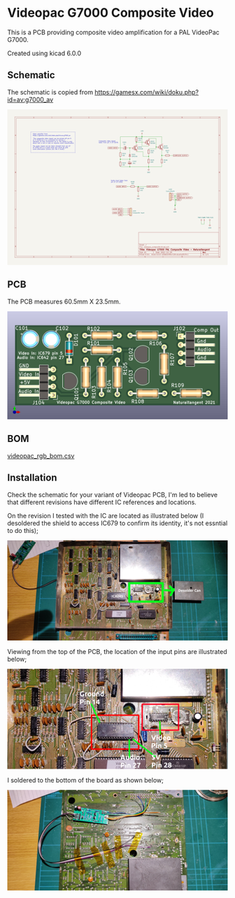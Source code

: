 # Videopac G7000 Composite Video

This is a PCB providing composite video amplification for a PAL VideoPac G7000.

Created using kicad 6.0.0


## Schematic

The schematic is copied from https://gamesx.com/wiki/doku.php?id=av:g7000_av

![schematic](images/videopac_composite.svg "Schematic")

## PCB

The PCB measures 60.5mm X 23.5mm.

![PCB](images/videopac_composite_pcb.png "PCB")

## BOM

[videopac_rgb_bom.csv](videopac_composite_bom.csv "BOM")

## Installation

Check the schematic for your variant of Videopac PCB, I'm led to believe that different revisions have different IC references and locations.

On the revision I tested with the IC are located as illustrated below (I desoldered the shield to access IC679 to confirm its identity, it's not essntial to do this);

![IC Locations](images/IcLocations.png "IC Locations")

Viewing from the top of the PCB, the location of the input pins are illustrated below;

![Pin Locations](images/PinLocations.png "Pin Locations")

I soldered to the bottom of the board as shown below;

![Solder Points](images/SolderPoints.png "Solder Points")

